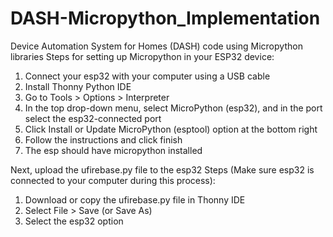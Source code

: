 # DASH-Micropython_Implementation
Device Automation System for Homes (DASH) code using Micropython libraries
Steps for setting up Micropython in your ESP32 device:
1. Connect your esp32 with your computer using a USB cable
2. Install Thonny Python IDE
3. Go to Tools > Options > Interpreter
4. In the top drop-down menu, select MicroPython (esp32), and in the port select the esp32-connected port
5. Click Install or Update MicroPython (esptool) option at the bottom right
6. Follow the instructions and click finish
7. The esp should have micropython installed

Next, upload the ufirebase.py file to the esp32
Steps (Make sure esp32 is connected to your computer during this process):
1. Download or copy the ufirebase.py file in Thonny IDE
2. Select File > Save (or Save As)
3. Select the esp32 option
